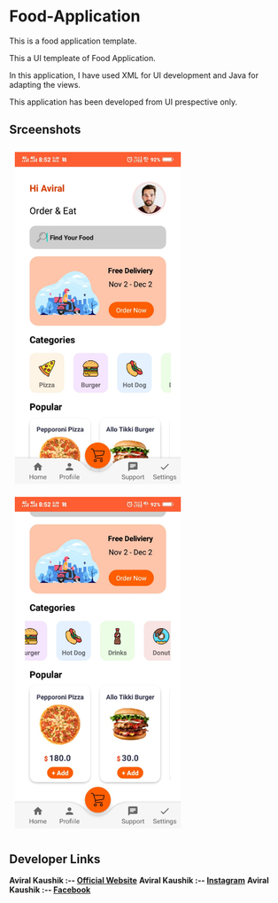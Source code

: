 # Food-Application
This is a food application template.

This a UI templeate of Food Application.

In this application, I have used XML for UI development and Java for adapting the views.

This application has been developed from UI prespective only.

## Srceenshots

<p>
  <img src="https://github.com/Aviral-Kaushik/Food-Application/blob/main/screenshots/Screenshot_2023_0227_085225.jpg" width="300px" style="padding: 10px" height="auto">
  <img src="https://github.com/Aviral-Kaushik/Food-Application/blob/main/screenshots/Screenshot_2023_0227_085248.jpg" width="300px" style="padding: 10px" height="auto">
</p>

## Developer Links

**Aviral Kaushik :-- [Official Website](http://aviralkaushik.epizy.com/)**
**Aviral Kaushik :-- [Instagram](https://www.instagram.com/aviral_3101/)**
**Aviral Kaushik :-- [Facebook](https://www.facebook.com/aviral.kaushik.16)**
